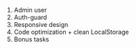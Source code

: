 1. Admin user
2. Auth-guard
3. Responsive design
4. Code optimization + clean LocalStorage
5. Bonus tasks 